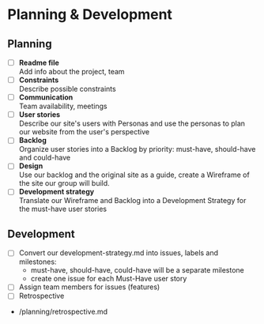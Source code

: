 # Planning & Development


## Planning

- [ ] **Readme file**  
   Add info about the project, team
- [ ] **Constraints**  
   Describe possible constraints
- [ ] **Communication**  
   Team availability, meetings
- [ ] **User stories**  
   Describe our site's users with Personas and use the personas to plan our
   website from the user's perspective
- [ ] **Backlog**  
   Organize user stories into a Backlog by priority: must-have, should-have and
   could-have
- [ ] **Design**  
   Use our backlog and the original site as a guide, create a Wireframe of the
   site our group will build.
- [ ] **Development strategy**  
   Translate our Wireframe and Backlog into a Development Strategy for the
   must-have user stories
   
## Development

- [ ] Convert our development-strategy.md into issues, labels and milestones:
  - must-have, should-have, could-have will be a separate milestone
  - create one issue for each Must-Have user story
- [ ] Assign team members for issues (features)
- [ ]  Retrospective
  - /planning/retrospective.md
  



